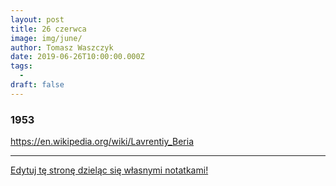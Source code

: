 ```yaml
---
layout: post
title: 26 czerwca
image: img/june/
author: Tomasz Waszczyk
date: 2019-06-26T10:00:00.000Z
tags:
  - 
draft: false
---
```


### 1953

https://en.wikipedia.org/wiki/Lavrentiy_Beria

---

<a href="https://github.com/TomaszWaszczyk/historia.waszczyk.com/edit/master/src/content/june-26.md" target="_blank">Edytuj tę stronę dzieląc się własnymi notatkami!</a>

